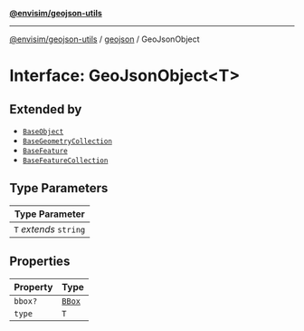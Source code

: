 [**@envisim/geojson-utils**](../../README.md)

---

[@envisim/geojson-utils]() / [geojson](../README.md) / GeoJsonObject

# Interface: GeoJsonObject\<T\>

## Extended by

- [`BaseObject`](BaseObject.md)
- [`BaseGeometryCollection`](BaseGeometryCollection.md)
- [`BaseFeature`](BaseFeature.md)
- [`BaseFeatureCollection`](BaseFeatureCollection.md)

## Type Parameters

| Type Parameter         |
| ---------------------- |
| `T` _extends_ `string` |

## Properties

| Property                  | Type                              |
| ------------------------- | --------------------------------- |
| <a id="bbox"></a> `bbox?` | [`BBox`](../type-aliases/BBox.md) |
| <a id="type"></a> `type`  | `T`                               |
